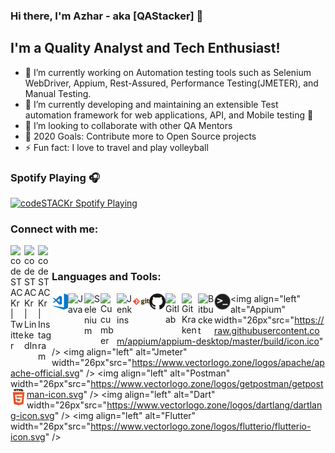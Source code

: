 ### Hi there, I'm Azhar - aka [QAStacker] 👋

## I'm a Quality Analyst and Tech Enthusiast!

- 🔭 I’m currently working on Automation testing tools such as Selenium WebDriver, Appium, Rest-Assured, Performance Testing(JMETER), and Manual Testing.
- 🌱 I’m currently developing and maintaining an extensible Test automation framework for web applications, API, and Mobile testing 🤣
- 👯 I’m looking to collaborate with other QA Mentors
- 🥅 2020 Goals: Contribute more to Open Source projects
- ⚡ Fun fact: I love to travel and play volleyball

### Spotify Playing 🎧
[<img src="https://now-playing-codestackr.vercel.app/api/spotify-playing" alt="codeSTACKr Spotify Playing" width="350" />](https://open.spotify.com/user/swyqyimdc12jajde4vpwd2x1b)

### Connect with me:

[<img align="left" alt="codeSTACKr | Twitter" width="22px" src="https://cdn.jsdelivr.net/npm/simple-icons@v3/icons/twitter.svg" />](https://twitter.com/TheQaStacker)
[<img align="left" alt="codeSTACKr | LinkedIn" width="22px" src="https://cdn.jsdelivr.net/npm/simple-icons@v3/icons/linkedin.svg" />](https://www.linkedin.com/in/qastacker)
[<img align="left" alt="codeSTACKr | Instagram" width="22px" src="https://www.vectorlogo.zone/logos/instagram/instagram-icon.svg" />](https://www.instagram.com/qastacker)

<br />

### Languages and Tools:

<img align="left" alt="Visual Studio Code" width="26px" src="https://raw.githubusercontent.com/github/explore/80688e429a7d4ef2fca1e82350fe8e3517d3494d/topics/visual-studio-code/visual-studio-code.png" />
<img align="left" alt="Java" width="26px"src="https://www.vectorlogo.zone/logos/java/java-icon.svg" />
<img align="left" alt="Selenium" width="26px"src="https://img.icons8.com/color/96/000000/selenium-test-automation.png" />
<img align="left" alt="Cucumber" width="26px"src="https://www.vectorlogo.zone/logos/cucumberio/cucumberio-icon.svg" />
<img align="left" alt="Jenkins" width="26px"src="https://www.vectorlogo.zone/logos/jenkins/jenkins-icon.svg" />
<img align="left" alt="Git" width="26px" src="https://raw.githubusercontent.com/github/explore/80688e429a7d4ef2fca1e82350fe8e3517d3494d/topics/git/git.png" />
<img align="left" alt="GitHub" width="26px" src="https://raw.githubusercontent.com/github/explore/78df643247d429f6cc873026c0622819ad797942/topics/github/github.png" />
<img align="left" alt="Gitlab" width="26px" src="https://www.vectorlogo.zone/logos/gitlab/gitlab-icon.svg" />
<img align="left" alt="GitKraken" width="26px" src="https://www.vectorlogo.zone/logos/gitkraken/gitkraken-icon.svg" />
<img align="left" alt="Bitbucket" width="26px" src="https://www.vectorlogo.zone/logos/bitbucket/bitbucket-icon.svg" />
<img align="left" alt="Terminal" width="26px" src="https://raw.githubusercontent.com/github/explore/80688e429a7d4ef2fca1e82350fe8e3517d3494d/topics/terminal/terminal.png" />

<img align="left" alt="Appium" width="26px"src="https://raw.githubusercontent.com/appium/appium-desktop/master/build/icon.ico" />
<img align="left" alt="Jmeter" width="26px"src="https://www.vectorlogo.zone/logos/apache/apache-official.svg" />
<img align="left" alt="Postman" width="26px"src="https://www.vectorlogo.zone/logos/getpostman/getpostman-icon.svg" />
<img align="left" alt="HTML5" width="26px" src="https://raw.githubusercontent.com/github/explore/80688e429a7d4ef2fca1e82350fe8e3517d3494d/topics/html/html.png" />
<img align="left" alt="Dart" width="26px"src="https://www.vectorlogo.zone/logos/dartlang/dartlang-icon.svg" />
<img align="left" alt="Flutter" width="26px"src="https://www.vectorlogo.zone/logos/flutterio/flutterio-icon.svg" />

<br />
<br />
